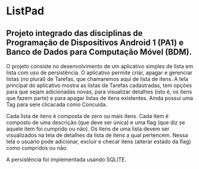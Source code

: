 # ListPad
## Projeto integrado das disciplinas de Programação de Dispositivos Android 1 (PA1) e Banco de Dados para Computação Móvel (BDM).

O projeto consiste no desenvolvimento de um aplicativo simples de lista em lista com uso de persistência. 
O aplicativo permite criar, apagar e gerenciar listas (no plural) de Tarefas, que chamaremos aqui de lista de itens.
A tela principal do aplicativo mostra as listas de Tarefas cadastradas, tem opções para que sejam adicionadas novas, para visualizar detalhes (isto é, os itens que fazem parte) e para apagar listas de itens existentes.
Ainda possui uma Tag para sere clicacada como Concuida.

Cada lista de itens é composta de zero ou mais itens.
Cada item é composto de uma descrição (que deve ser única) e uma flag (que diz se aquele item foi cumprido ou não). 
Os itens de uma lista devem ser visualizados na tela de detalhes da lista de itens a qual pertencem.
Nessa tela o usuário pode adicionar, excluir e checar itens (alterar estado da flag) como cumpridos ou não.

A persistência foi implementada usando SQLITE.
